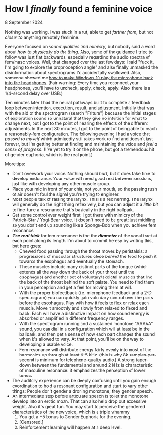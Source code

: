 # How I *finally* found a feminine voice

8 September 2024

Nothing was working. I was stuck in a rut, able to get *farther from,* but not *closer to* anything remotely feminine.

Everyone focused on *sound qualities and mimicry,* but nobody said a word about *how to physically do the thing.* Also, some of the guidance I tried to follow was just flat backwards, especially regarding the audio spectra of fem/masc voices. Well, that changed over the last few days: I said "fuck it, I'm going to explore the proprioception angle" and also finally unmasked the disinformation about spectrograms I'd accidentally swallowed. Also, someone showed me [how to make Windows 10 play the microphone back into the headphones](https://www.cyberacoustics.com/how-to-get-microphone-playback-windows-10). (Fair warning: Every time you reconnect your headphones, you'll have to uncheck, apply, check, apply. Also, there is a 1/4-second delay over USB.)

Ten minutes later I had the neural pathways built to complete a feedback loop between intention, execution, result, and adjustment. Initially that was with the aid of the spectrogram (search "Friture") because the initial stages of exploration sound so unnatural that they give no intuition for what to change next, but I got to the point of hearing the effects of the different adjustments. In the next 30 minutes, I got to the point of being able to reach a reasonably-fem configuration. The following evening I had a voice that *passed to myself* which admittedly still takes work to find and doesn't last forever, but I'm getting better at finding and maintaining the voice and *feel a sense of progress*. (I've yet to try it on the phone, but got a tremendous hit of gender euphoria, which is the real point.)

More tips:

* Don't overwork your voice. Nothing should *hurt,* but it does take time to develop endurance. Your voice will need good rest between sessions, just like with developing any other muscle group.
* Place your mic in front of your chin, not your mouth, so the passing rush of air doesn't foul the signal you're trying to engineer.
* Most people talk of raising the larynx. This is a red herring. The larynx will generally do the right thing reflexively, but you can adjust it a *little bit* to fine-tune a resonance that's basically in the right ballpark.
* Get some control over weight first. I got there with mimicry of the Patrick-Star / Yogi-Bear voice. It doesn't need to be great; just middling so you don't end up sounding like a Sponge-Bob when you achieve fem resonance.
* ***The real trick*** for fem resonance is the the ***diameter*** of the vocal tract at each point along its length. I'm about to commit heresy by writing this, but here goes:
   * Chewed food passing through the throat moves by peristalsis: a progressions of muscular structures close *behind* the food to push it towards the esophagus and eventually the stomach.
   * These muscles include many distinct parts of the tongue (which extends all the way down the back of your throat until the esophagus) and another set of voluntary/skeletal muscles that line the back of the throat behind the soft palate. You need to find them in your perception and get a feel for moving them at will.
   * With the proper biofeedback (i.e. microphone feedback and a 2-D spectrogram) you can quickly gain voluntary control over the parts before the esophagus. Play with how it feels to flex or relax each muscle. Move it smoothly and slowly from relaxed to flexed and back. Each will have a distinctive impact on how sound energy is absorbed or amplified in different frequency ranges.
   * With the spectrogram running and a sustained monotone "AAAAA" sound, you can dial in a configuration which will at least be in the ballpark, and then get a sense of how each part changes the sound when it's allowed to vary. At that point, you'll be on the way to developing a usable voice.
   * Fem resonance will distribute energy fairly evenly into most of the harmonics up through at least 4-5 kHz. (this is why 8k samples-per-second is minimum for telephone-quality audio.) A strong taper-down between the fundamental and around 2 kHz is characteristic of masculine resonance: it emphasizes the perception of lower tones.
* The auditory experience can be deeply confusing until you gain enough coordination to hold a resonant configuration and start to vary other things: People don't gender a droning monotone; they gender speech.
* An intermediate step before articulate speech is to let the monotone develop into an erotic moan. That can also help drop out excessive weight. Also it's great fun. You may start to perceive the gendered characteristics of the new voice, which is a triple whammy:
   1. You get a +5 bonus to Gender Euphoria for the evening.
   2. \[Censored.\]
   3. Reinforcement learning will happen at a deep level.

